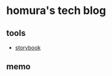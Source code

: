 # homura's tech blog

## tools

* [storybook](https://homura10059.github.io/tech-blog/storybook/)


## memo
